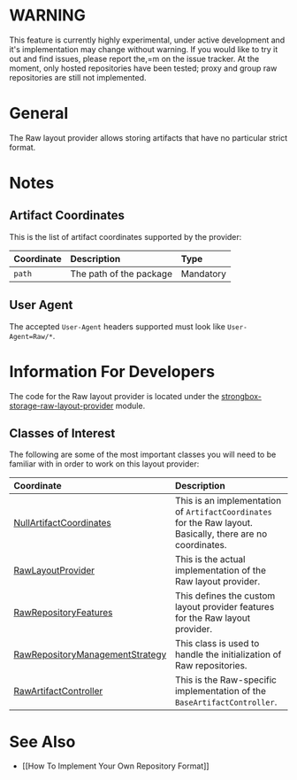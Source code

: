 # WARNING
This feature is currently highly experimental, under active development and it's implementation may change without warning. If you would like to try it out and find issues, please report the,=m on the issue tracker. At the moment, only hosted repositories have been tested; proxy and group raw repositories are still not implemented.

# General
The Raw layout provider allows storing artifacts that have no particular strict format.

# Notes

## Artifact Coordinates

This is the list of artifact coordinates supported by the provider:

| Coordinate   | Description             | Type      |
|:-------------|:------------------------|:----------|
| `path`       | The path of the package | Mandatory |

## User Agent

The accepted `User-Agent` headers supported must look like `User-Agent=Raw/*`.

# Information For Developers

The code for the Raw layout provider is located under the [strongbox-storage-raw-layout-provider](https://github.com/strongbox/strongbox/tree/master/strongbox-storage/strongbox-storage-layout-providers/strongbox-storage-raw-layout-provider) module.

## Classes of Interest

The following are some of the most important classes you will need to be familiar with in order to work on this layout provider:

| Coordinate   | Description |
|:-------------|:------------|
| [NullArtifactCoordinates](https://github.com/strongbox/strongbox/blob/master/strongbox-storage/strongbox-commons/src/main/java/org/carlspring/strongbox/artifact/coordinates/NullArtifactCoordinates.java) | This is an implementation of `ArtifactCoordinates` for the Raw layout. Basically, there are no coordinates. |
| [RawLayoutProvider](https://github.com/strongbox/strongbox/blob/master/strongbox-storage/strongbox-storage-layout-providers/strongbox-storage-raw-layout-provider/src/main/java/org/carlspring/strongbox/providers/layout/RawLayoutProvider.java) | This is the actual implementation of the Raw layout provider. |
| [RawRepositoryFeatures](https://github.com/strongbox/strongbox/blob/master/strongbox-storage/strongbox-storage-layout-providers/strongbox-storage-raw-layout-provider/src/main/java/org/carlspring/strongbox/repository/RawRepositoryFeatures.java) | This defines the custom layout provider features for the Raw layout provider. |
| [RawRepositoryManagementStrategy](https://github.com/strongbox/strongbox/blob/master/strongbox-storage/strongbox-storage-layout-providers/strongbox-storage-raw-layout-provider/src/main/java/org/carlspring/strongbox/repository/RawRepositoryManagementStrategy.java) | This class is used to handle the initialization of Raw repositories. |
| [RawArtifactController](https://github.com/strongbox/strongbox/blob/master/strongbox-web-core/src/main/java/org/carlspring/strongbox/controllers/raw/RawArtifactController.java) | This is the Raw-specific implementation of the `BaseArtifactController`. |

# See Also
* [[How To Implement Your Own Repository Format]]
